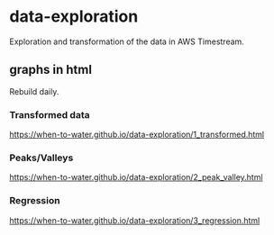 # data-exploration
Exploration and transformation of the data in AWS Timestream.
## graphs in html
Rebuild daily.
### Transformed data

https://when-to-water.github.io/data-exploration/1_transformed.html

### Peaks/Valleys

https://when-to-water.github.io/data-exploration/2_peak_valley.html

### Regression

https://when-to-water.github.io/data-exploration/3_regression.html
